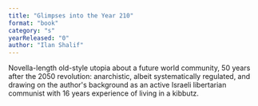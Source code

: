 ```yaml
---
title: "Glimpses into the Year 210"
format: "book"
category: "s"
yearReleased: "0"
author: "Ilan Shalif"
---
```

Novella-length old-style utopia about a future world  community, 50 years after the 2050 revolution: anarchistic, albeit  systematically regulated, and drawing on the author's background as an active Israeli  libertarian communist with 16 years experience of living in a kibbutz.
 